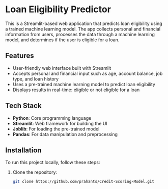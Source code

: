 # Loan Eligibility Predictor

This is a Streamlit-based web application that predicts loan eligibility using a trained machine learning model. The app collects personal and financial information from users, processes the data through a machine learning model, and determines if the user is eligible for a loan.

## Features

- User-friendly web interface built with Streamlit
- Accepts personal and financial input such as age, account balance, job type, and loan history
- Uses a pre-trained machine learning model to predict loan eligibility
- Displays results in real-time: eligible or not eligible for a loan

## Tech Stack

- **Python**: Core programming language
- **Streamlit**: Web framework for building the UI
- **Joblib**: For loading the pre-trained model
- **Pandas**: For data manipulation and preprocessing

## Installation

To run this project locally, follow these steps:

1. Clone the repository:
   ```bash
   git clone https://github.com/prahants/Credit-Scoring-Model.git
